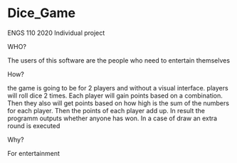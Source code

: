 # Dice_Game
ENGS 110 2020 Individual project

WHO?

The users of this software are the people who need to entertain themselves

How?

the game is going to be for 2 players and without a visual interface. players will roll dice 2 times. Each player will gain points based on a combination. Then they also will get points based on how high is the sum of the numbers for each player. Then the points of each player add up. In result the programm outputs whether anyone has won. In a case of draw an extra round is executed

Why?

For entertainment

